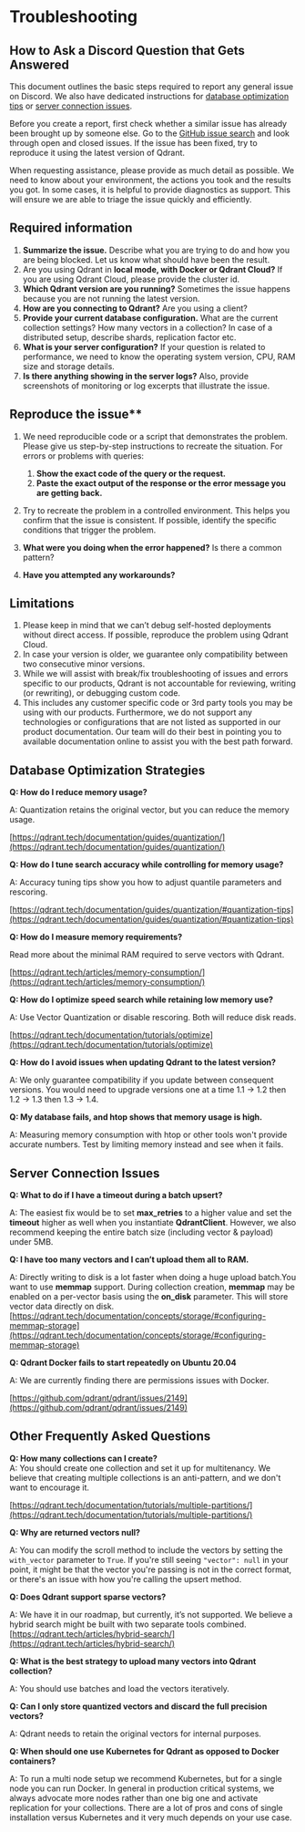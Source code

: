 # Troubleshooting
How to Ask a Discord Question that Gets Answered
---

This document outlines the basic steps required to report any general issue on Discord. We also have dedicated instructions for [database optimization tips](#database-optimization-strategies) or [server connection issues](#server-connection-issues).

Before you create a report, first check whether a similar issue has already been brought up by someone else. Go to the [GitHub issue search](https://github.com/qdrant/qdrant/issues) and look through open and closed issues. If the issue has been fixed, try to reproduce it using the latest version of Qdrant.

When requesting assistance, please provide as much detail as possible. We need to know about your environment, the actions you took and the results you got. In some cases, it is helpful to provide diagnostics as support. This will ensure we are able to triage the issue quickly and efficiently.


## Required information

1. **Summarize the issue.** Describe what you are trying to do and how you are being blocked. Let us know what should have been the result.
2. Are you using Qdrant in **local mode, with Docker or Qdrant Cloud?** If you are using Qdrant Cloud, please provide the cluster id.
3. **Which Qdrant version are you running?** Sometimes the issue happens because you are not running the latest version.
4. **How are you connecting to Qdrant?** Are you using a client?
5. **Provide your current database configuration.** What are the current collection settings? How many vectors in a collection? In case of a distributed setup, describe shards, replication factor etc.
6. **What is your server configuration?** If your question is related to performance, we need to know the operating system version, CPU, RAM size and storage details.
7. **Is there anything showing in the server logs?** Also, provide screenshots of monitoring or log excerpts that illustrate the issue.

## Reproduce the issue**

1. We need reproducible code or a script that demonstrates the problem. Please give us step-by-step instructions to recreate the situation. For errors or problems with queries:
    1. **Show the exact code of the query or the request.**
    1. **Paste the exact output of the response or the error message you are getting back.**

1. Try to recreate the problem in a controlled environment. This helps you confirm that the issue is consistent. If possible, identify the specific conditions that trigger the problem.
2. **What were you doing when the error happened?** Is there a common pattern?
3. **Have you attempted any workarounds?**

## Limitations

1. Please keep in mind that we can’t debug self-hosted deployments without direct access. If possible, reproduce the problem using Qdrant Cloud.
1. In case your version is older, we guarantee only compatibility between two consecutive minor versions.
1. While we will assist with break/fix troubleshooting of issues and errors specific to our products, Qdrant is not accountable for reviewing, writing (or rewriting), or debugging custom code.
1. This includes any customer specific code or 3rd party tools you may be using with our products. Furthermore, we do not support any technologies or configurations that are not listed as supported in our product documentation. Our team will do their best in pointing you to available documentation online to assist you with the best path forward.


## Database Optimization Strategies

**Q: How do I reduce memory usage?**

A: Quantization retains the original vector, but you can reduce the memory usage. 

[https://qdrant.tech/documentation/guides/quantization/](https://qdrant.tech/documentation/guides/quantization/)

**Q: How do I tune search accuracy while controlling for memory usage?**

A: Accuracy tuning tips show you how to adjust quantile parameters and rescoring. 

[https://qdrant.tech/documentation/guides/quantization/#quantization-tips](https://qdrant.tech/documentation/guides/quantization/#quantization-tips)

**Q: How do I measure memory requirements?**

Read more about the minimal RAM required to serve vectors with Qdrant. 

[https://qdrant.tech/articles/memory-consumption/](https://qdrant.tech/articles/memory-consumption/)

**Q: How do I optimize speed search while retaining low memory use?**

A: Use Vector Quantization or disable rescoring. Both will reduce disk reads.

[https://qdrant.tech/documentation/tutorials/optimize](https://qdrant.tech/documentation/tutorials/optimize)

**Q: How do I avoid issues when updating Qdrant to the latest version?**

A: We only guarantee compatibility if you update between consequent versions. You would need to upgrade versions one at a time 1.1 -> 1.2 then 1.2 -> 1.3 then 1.3 -> 1.4.

**Q: My database fails, and htop shows that memory usage is high.**

A: Measuring memory consumption with htop or other tools won't provide accurate numbers. Test by limiting memory instead and see when it fails.


## Server Connection Issues

**Q: What to do if I have a timeout during a batch upsert?**

A: The easiest fix would be to set **max_retries** to a higher value and set the **timeout** higher as well when you instantiate **QdrantClient**. However, we also recommend keeping the entire batch size (including vector & payload) under 5MB.

**Q: I have too many vectors and I can’t upload them all to RAM.**

A: Directly writing to disk is a lot faster when doing a huge upload batch.You want to use **memmap** support. During collection creation, **memmap** may be enabled on a per-vector basis using the **on_disk** parameter. This will store vector data directly on disk. [https://qdrant.tech/documentation/concepts/storage/#configuring-memmap-storage](https://qdrant.tech/documentation/concepts/storage/#configuring-memmap-storage)

**Q: Qdrant Docker fails to start repeatedly on Ubuntu 20.04**

A: We are currently finding there are permissions issues with Docker.

[https://github.com/qdrant/qdrant/issues/2149](https://github.com/qdrant/qdrant/issues/2149)


## Other Frequently Asked Questions

**Q: How many collections can I create?** \
A: You should create one collection and set it up for multitenancy. We believe that creating multiple collections is an anti-pattern, and we don't want to encourage it.

[https://qdrant.tech/documentation/tutorials/multiple-partitions/](https://qdrant.tech/documentation/tutorials/multiple-partitions/)

**Q: Why are returned vectors null?**

A: You can modify the scroll method to include the vectors by setting the `with_vector` parameter to `True`. If you're still seeing `"vector": null` in your point, it might be that the vector you're passing is not in the correct format, or there's an issue with how you're calling the upsert method.

**Q: Does Qdrant support sparse vectors?**

A: We have it in our roadmap, but currently, it’s not supported. We believe a hybrid search might be built with two separate tools combined. [https://qdrant.tech/articles/hybrid-search/](https://qdrant.tech/articles/hybrid-search/) 

**Q: What is the best strategy to upload many vectors into Qdrant collection?**

A: You should use batches and load the vectors iteratively. 

**Q: Can I only store quantized vectors and discard the full precision vectors?**

A: Qdrant needs to retain the original vectors for internal purposes.

**Q: When should one use Kubernetes for Qdrant as opposed to Docker containers?**

A: To run a multi node setup we recommend Kubernetes, but for a single node you can run Docker.  In general in production critical systems, we always advocate more nodes rather than one big one and activate replication for your collections. There are a lot of pros and cons of single installation versus Kubernetes and it very much depends on your use case.